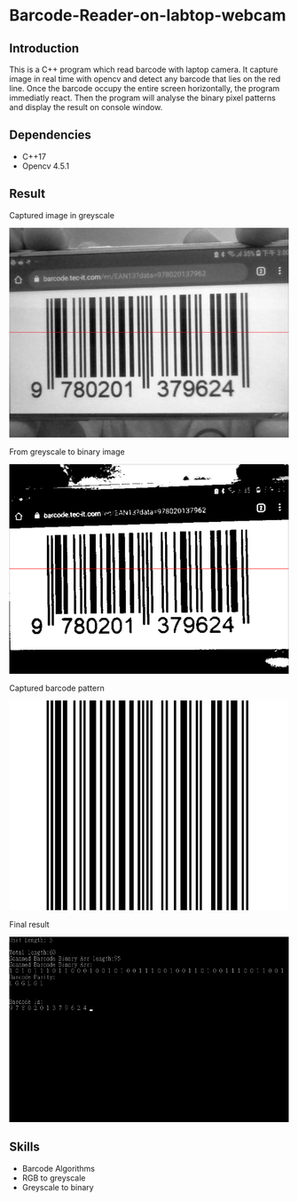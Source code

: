 # Barcode-Reader-on-labtop-webcam

## Introduction
This is a C++ program which read barcode with laptop camera. It capture image in real time with opencv and detect any barcode that lies on the red line. Once the barcode occupy the entire screen horizontally, the program immediatly react. Then the program will analyse the binary pixel patterns and display the result on console window.

## Dependencies
- C++17
- Opencv 4.5.1

## Result

Captured image in greyscale

![alt text](https://github.com/jason2468087/Barcode-Reader/blob/master/README%20Asset/Barcode%20Detector%20greyscale%20capture.png?raw=true)

From greyscale to binary image

![alt text](https://github.com/jason2468087/Barcode-Reader/blob/master/README%20Asset/Barcode%20Detector%20binary%20capture.png?raw=true)

Captured barcode pattern

![alt text](https://github.com/jason2468087/Barcode-Reader/blob/master/README%20Asset/Barcode%20Detector%20barcode%20result.png?raw=true)

Final result

![alt text](https://github.com/jason2468087/Barcode-Reader/blob/master/README%20Asset/Barcode%20Detector%20console%20result.png?raw=true)

## Skills
- Barcode Algorithms
- RGB to greyscale
- Greyscale to binary
